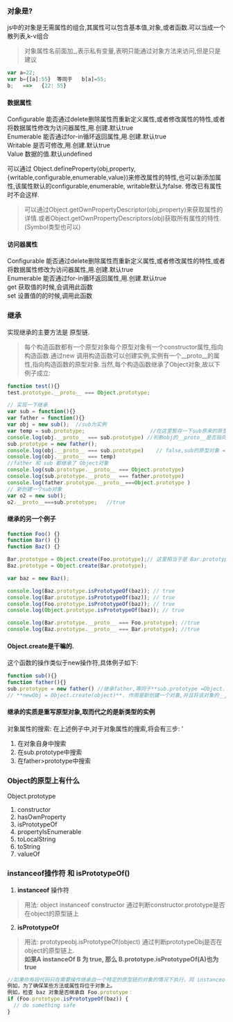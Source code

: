 ### 对象是?
js中的对象是无需属性的组合,其属性可以包含基本值,对象,或者函数.可以当成一个散列表,k-v组合
>对象属性名前面加_,表示私有变量,表明只能通过对象方法来访问,但是只是建议  
```js
var a=22;
var b={[a]:55}  等同于   b[a]=55; 
b;   ==>   {22: 55}
```
#### 数据属性
Configurable 能否通过delete删除属性而重新定义属性,或者修改属性的特性,或者将数据属性修改为访问器属性,用.创建.默认true  
Enumerable  能否通过for-in循环返回属性,用.创建.默认true  
Writable  是否可修改,用.创建.默认true  
Value  数据的值.默认undefined  

可以通过 Object.defineProperty(obj,property,{writable,configurable,enumerable,value})来修改属性的特性,也可以新添加属性,该属性默认的configurable,enumerable,
writable默认为false. 修改已有属性时不会这样.  
>可以通过Object.getOwnPropertyDescriptor(obj,property)来获取属性的详情.或者Object.getOwnPropertyDescriptors(obj)获取所有属性的特性.(Symbol类型也可以)

#### 访问器属性
Configurable 能否通过delete删除属性而重新定义属性,或者修改属性的特性,或者将数据属性修改为访问器属性,用.创建.默认true  
Enumerable  能否通过for-in循环返回属性,用.创建.默认true  
get  获取值的时候,会调用此函数  
set  设置值的的时候,调用此函数  
 
### 继承
实现继承的主要方法是 原型链.  
>每个构造函数都有一个原型对象每个原型对象有一个constructor属性,指向构造函数.通过new 调用构造函数可以创建实例,实例有一个__proto__的属性,指向构造函数的原型对象.当然,每个构造函数继承了Object对象,故以下例子成立:  
```js
function test(){}
test.prototype.__proto__ === Object.prototype;
```
```js
// 实现一下继承
var sub = function(){}
var father = function(){}
var obj = new sub();  //sub为实例
var temp = sub.prototype;                     //在这里暂存一下sub原来的原型对象
console.log(obj.__proto__ === sub.prototype) //判断obj的__proto__是否指向sub的原型对象  true
sub.prototype = new father();
console.log(obj.__proto__ === sub.prototype)    // false,sub的原型对象 = new father了,因此sub.__proto__不再指向sub的原型了.
console.log(obj.__proto__ === temp)                                        //true,temp还是指向原来sub的原型对象
//father 和 sub 都继承了 Object对象
console.log(sub.prototype.__proto__ === Object.prototype)                  //false,sub的原型对象 = new father了
console.log(sub.prototype.__proto__ === father.prototype)               //true,因此指向了father的原型对象
console.log(father.prototype.__proto__===Object.prototype )            //true
// 新创建一个sub对象
var o2 = new sub();
o2.__proto__===sub.prototype;   //true
```
#### 继承的另一个例子
```js
function Foo() {}
function Bar() {}
function Baz() {}

Bar.prototype = Object.create(Foo.prototype);// 这里相当于是 Bar.prototype === new Foo()
Baz.prototype = Object.create(Bar.prototype);

var baz = new Baz();

console.log(Baz.prototype.isPrototypeOf(baz)); // true
console.log(Bar.prototype.isPrototypeOf(baz)); // true
console.log(Foo.prototype.isPrototypeOf(baz)); // true
console.log(Object.prototype.isPrototypeOf(baz)); // true

console.log(Bar.prototype.__proto__ === Foo.prototype); //true
console.log(Baz.prototype.__proto__ === Bar.prototype); //true
```
#### Object.create是干嘛的.
这个函数的操作类似于new操作符,具体例子如下:  
```js
function sub(){}  
function father(){}  
sub.prototype = new father() //继承father,等同于**sub.prototype =Object.create(father.prototype)**
// **newObj = Object.create(object)**. 作用是新创建一个对象,并且将该对象的__proto__属性设置为object.
```
#### 继承的实质是重写原型对象,取而代之的是新类型的实例
对象属性的搜索: 在上述例子中,对于对象属性的搜索,将会有三步:  '
1. 在对象自身中搜索  
2. 在sub.prototype中搜索  
3. 在father>prototype中搜索

### Object的原型上有什么
Object.prototype  
1. constructor  
2. hasOwnProperty  
3. isPrototypeOf  
4. propertyIsEnumerable  
5. toLocalString  
6. toString  
7. valueOf

### instanceof操作符 和 isPrototypeOf()
1. **instanceof** 操作符  
> 用法: object instanceof constructor  通过判断constructor.prototype是否在object的原型链上
2. **isPrototypeOf**  
> 用法: prototypeobj.isPrototypeOf(object) 通过判断prototypeObj是否在object的原型链上.  
**如果A instanceOf B 为 true, 那么 B.prototype.isPrototypeOf(A)也为true**
```js
//如果你有段代码只在需要操作继承自一个特定的原型链的对象的情况下执行，同 instanceof 操作符一样 isPrototypeOf() 方法就会派上用场，  
例如，为了确保某些方法或属性将位于对象上。
例如，检查 baz 对象是否继承自 Foo.prototype：
if (Foo.prototype.isPrototypeOf(baz)) {
  // do something safe
}
```
